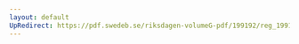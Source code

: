 ```yaml
---
layout: default
UpRedirect: https://pdf.swedeb.se/riksdagen-volumeG-pdf/199192/reg_199192/reg_199192_0534.pdf
---
```

